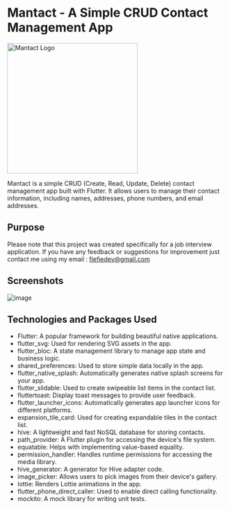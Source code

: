 # Mantact - A Simple CRUD Contact Management App

<img src="https://github.com/alfie-tribaco/crud-app/assets/135832063/75ddbb15-6303-45b7-887b-44164895aad8" alt="Mantact Logo" width="300" height="300">

Mantact is a simple CRUD (Create, Read, Update, Delete) contact management app built with Flutter.
It allows users to manage their contact information, including names, addresses, phone numbers, and email addresses.

## Purpose

Please note that this project was created specifically for a job interview application. If you have any feedback or suggestions for improvement just contact me using my email : fiefiedev@gmail.com


## Screenshots 
![image](https://github.com/alfie-tribaco/crud-app/assets/135832063/78c35bb2-fa01-42d0-9b73-3af46b7f1cbe)


## Technologies and Packages Used

- Flutter: A popular framework for building beautiful native applications.
- flutter_svg: Used for rendering SVG assets in the app.
- flutter_bloc: A state management library to manage app state and business logic.
- shared_preferences: Used to store simple data locally in the app.
- flutter_native_splash: Automatically generates native splash screens for your app.
- flutter_slidable: Used to create swipeable list items in the contact list.
- fluttertoast: Display toast messages to provide user feedback.
- flutter_launcher_icons: Automatically generates app launcher icons for different platforms.
- expansion_tile_card: Used for creating expandable tiles in the contact list.
- hive: A lightweight and fast NoSQL database for storing contacts.
- path_provider: A Flutter plugin for accessing the device's file system.
- equatable: Helps with implementing value-based equality.
- permission_handler: Handles runtime permissions for accessing the media library.
- hive_generator: A generator for Hive adapter code.
- image_picker: Allows users to pick images from their device's gallery.
- lottie: Renders Lottie animations in the app.
- flutter_phone_direct_caller: Used to enable direct calling functionality.
- mockito: A mock library for writing unit tests.
